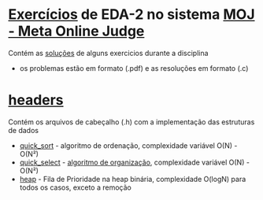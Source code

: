 # [Exercícios](exercises/) de EDA-2 no sistema [MOJ - Meta Online Judge](https://moj.naquadah.com.br/)

Contém as [soluções](exercises/) de alguns exercicios durante a disciplina  
- os problemas estão em formato (.pdf) e as resoluções em formato (.c)

# [headers](headers/)
Contém os arquivos de cabeçalho (.h) com a implementação das estruturas de dados  
- [quick_sort](headers/quick_sort.h) - algoritmo de ordenação, complexidade variável O(N) - O(N²)  
- [quick_select](headers/quick_select.h) - [algoritmo de organização](https://www.youtube.com/watch?v=st8qo4RNS2I&pp=ygUYYnJ1bm8gcmliYXMgcXVpY2sgc2VsZWN0), complexidade variável O(N) - O(N²)  
- [heap](headers/heap.h) - Fila de Prioridade na heap binária, complexidade O(logN) para todos os casos, exceto a remoção
